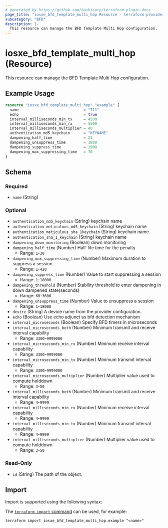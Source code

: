 ```yaml
---
# generated by https://github.com/hashicorp/terraform-plugin-docs
page_title: "iosxe_bfd_template_multi_hop Resource - terraform-provider-iosxe"
subcategory: "BFD"
description: |-
  This resource can manage the BFD Template Multi Hop configuration.
---
```


# iosxe_bfd_template_multi_hop (Resource)

This resource can manage the BFD Template Multi Hop configuration.

## Example Usage

```terraform
resource "iosxe_bfd_template_multi_hop" "example" {
  name                             = "T11"
  echo                             = true
  interval_milliseconds_min_tx     = 4500
  interval_milliseconds_min_rx     = 5500
  interval_milliseconds_multiplier = 40
  authentication_md5_keychain      = "KEYNAME"
  dampening_half_time              = 21
  dampening_unsuppress_time        = 1800
  dampening_suppress_time          = 1900
  dampening_max_suppressing_time   = 70
}
```

<!-- schema generated by tfplugindocs -->
## Schema

### Required

- `name` (String)

### Optional

- `authentication_md5_keychain` (String) keychain name
- `authentication_meticulous_md5_keychain` (String) keychain name
- `authentication_meticulous_sha_1keychain` (String) keychain name
- `authentication_sha_1_keychain` (String) keychain name
- `dampening_down_monitoring` (Boolean) down monitoring
- `dampening_half_time` (Number) Half-life time for the penalty
  - Range: `1`-`30`
- `dampening_max_suppressing_time` (Number) Maximum duration to suppress a session
  - Range: `1`-`420`
- `dampening_suppress_time` (Number) Value to start suppressing a session
  - Range: `1`-`18000`
- `dampening_threshold` (Number) Stability threshold to enter dampening in down dampened state(seconds)
  - Range: `60`-`3600`
- `dampening_unsuppress_time` (Number) Value to unsuppress a session
  - Range: `1`-`18000`
- `device` (String) A device name from the provider configuration.
- `echo` (Boolean) Use echo adjunct as bfd detection mechanism
- `interval_microseconds` (Boolean) Specify BFD timers in microseconds
- `interval_microseconds_both` (Number) Minimum transmit and receive interval capability
  - Range: `3300`-`9999000`
- `interval_microseconds_min_rx` (Number) Minimum receive interval capability
  - Range: `3300`-`9999000`
- `interval_microseconds_min_tx` (Number) Minimum transmit interval capability
  - Range: `3300`-`9999000`
- `interval_microseconds_multiplier` (Number) Multiplier value used to compute holddown
  - Range: `3`-`50`
- `interval_milliseconds_both` (Number) Minimum transmit and receive interval capability
  - Range: `4`-`9999`
- `interval_milliseconds_min_rx` (Number) Minimum receive interval capability
  - Range: `4`-`9999`
- `interval_milliseconds_min_tx` (Number) Minimum transmit interval capability
  - Range: `4`-`9999`
- `interval_milliseconds_multiplier` (Number) Multiplier value used to compute holddown
  - Range: `3`-`50`

### Read-Only

- `id` (String) The path of the object.

## Import

Import is supported using the following syntax:

The [`terraform import` command](https://developer.hashicorp.com/terraform/cli/commands/import) can be used, for example:

```shell
terraform import iosxe_bfd_template_multi_hop.example "<name>"
```

